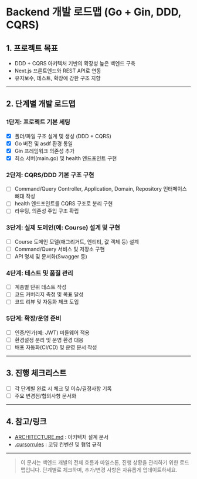 # Backend 개발 로드맵 (Go + Gin, DDD, CQRS)

## 1. 프로젝트 목표
- DDD + CQRS 아키텍처 기반의 확장성 높은 백엔드 구축
- Next.js 프론트엔드와 REST API로 연동
- 유지보수, 테스트, 확장에 강한 구조 지향

---

## 2. 단계별 개발 로드맵

### 1단계: 프로젝트 기본 세팅
- [x] 폴더/파일 구조 설계 및 생성 (DDD + CQRS)
- [x] Go 버전 및 asdf 환경 통일
- [x] Gin 프레임워크 의존성 추가
- [x] 최소 서버(main.go) 및 health 엔드포인트 구현

### 2단계: CQRS/DDD 기본 구조 구현
- [ ] Command/Query Controller, Application, Domain, Repository 인터페이스 뼈대 작성
- [ ] health 엔드포인트를 CQRS 구조로 분리 구현
- [ ] 라우팅, 의존성 주입 구조 확립

### 3단계: 실제 도메인(예: Course) 설계 및 구현
- [ ] Course 도메인 모델(애그리거트, 엔티티, 값 객체 등) 설계
- [ ] Command/Query 서비스 및 저장소 구현
- [ ] API 명세 및 문서화(Swagger 등)

### 4단계: 테스트 및 품질 관리
- [ ] 계층별 단위 테스트 작성
- [ ] 코드 커버리지 측정 및 목표 달성
- [ ] 코드 리뷰 및 자동화 체크 도입

### 5단계: 확장/운영 준비
- [ ] 인증/인가(예: JWT) 미들웨어 적용
- [ ] 환경설정 분리 및 운영 환경 대응
- [ ] 배포 자동화(CI/CD) 및 운영 문서 작성

---

## 3. 진행 체크리스트
- [ ] 각 단계별 완료 시 체크 및 이슈/결정사항 기록
- [ ] 주요 변경점/합의사항 문서화

---

## 4. 참고/링크
- [ARCHITECTURE.md](./ARCHITECTURE.md) : 아키텍처 설계 문서
- [.cursorrules](../.cursorrules) : 코딩 컨벤션 및 협업 규칙

---

> 이 문서는 백엔드 개발의 전체 흐름과 마일스톤, 진행 상황을 관리하기 위한 로드맵입니다. 단계별로 체크하며, 추가/변경 사항은 자유롭게 업데이트하세요. 